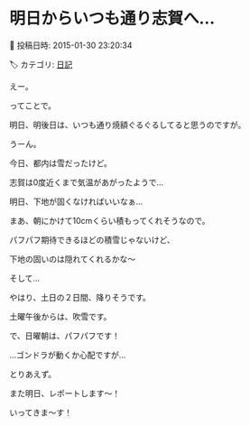 # 明日からいつも通り志賀へ…

📅 投稿日時: 2015-01-30 23:20:34

🏷️ カテゴリ: [日記](cc4b5682fb7b8b144980957a978653fb0.md)

えー。


ってことで。





明日、明後日は、いつも通り焼額ぐるぐるしてると思うのですが。





うーん。


今日、都内は雪だったけど。


志賀は0度近くまで気温があがったようで…


明日、下地が固くなければいいなぁ…





まあ、朝にかけて10cmくらい積もってくれそうなので。


パフパフ期待できるほどの積雪じゃないけど、


下地の固いのは隠れてくれるかな～





そして…


やはり、土日の２日間、降りそうです。


土曜午後からは、吹雪です。


で、日曜朝は、パフパフです！





…ゴンドラが動くか心配ですが…





とりあえず。


また明日、レポートします～！


いってきま～す！
